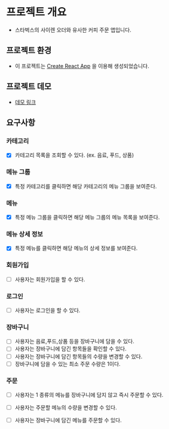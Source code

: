 # 프로젝트 개요
 - 스타벅스의 사이렌 오더와 유사한 커피 주문 앱입니다. <br/>

## 프로젝트 환경
- 이 프로젝트는 [Create React App](https://github.com/facebook/create-react-app) 을 이용해 생성되었습니다. 

## 프로젝트 데모
- [데모 링크](https://jack-and-whoop.github.io/coffee-and-taste/)

## 요구사항

### 카테고리
- [x] 카테고리 목록을 조회할 수 있다. (ex. 음료, 푸드, 상품)

### 메뉴 그룹
- [x] 특정 카테고리를 클릭하면 해당 카테고리의 메뉴 그룹을 보여준다.

### 메뉴
- [x] 특정 메뉴 그룹을 클릭하면 해당 메뉴 그룹의 메뉴 목록을 보여준다.

### 메뉴 상세 정보
- [x] 특정 메뉴를 클릭하면 해당 메뉴의 상세 정보를 보여준다.

### 회원가입
- [ ] 사용자는 회원가입을 할 수 있다.

### 로그인
- [ ] 사용자는 로그인을 할 수 있다. 

### 장바구니
- [ ] 사용자는 음료,푸드,상품 등을 장바구니에 담을 수 있다.
- [ ] 사용자는 장바구니에 담긴 항목들을 확인할 수 있다.
- [ ] 사용자는 장바구니에 담긴 항목들의 수량을 변경할 수 있다.
- [ ] 장바구니에 담을 수 있는 최소 주문 수량은 1이다.

### 주문
- [ ] 사용자는 1 종류의 메뉴를 장바구니에 담지 않고 즉시 주문할 수 있다.
- [ ] 사용자는 주문할 메뉴의 수량을 변경할 수 있다.
- [ ] 사용자는 장바구니에 담긴 메뉴를 주문할 수 있다.

